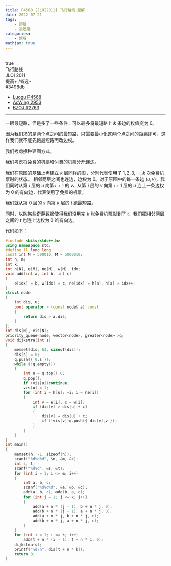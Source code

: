 ```yaml
---
title: P4568 [JLOI2011] 飞行路线 题解
date: 2022-07-21
tags:
	- 题解
	- 最短路
categories:
	- 题解
mathjax: true
---
```

<br>
<!-- more -->
<div id="problem-card-vis">true</div>
<div id="problem-info-name">飞行路线</div>
<div id="problem-info-from">JLOI 2011</div>
<div id="problem-info-difficulty">提高+ /省选-</div>
<div id="problem-info-color">#3498db</div>
<div id="problem-info-submit"><ul><li><a href="https://www.luogu.com.cn/problem/P4568">Luogu P4568</a></li><li><a href="https://www.acwing.com/problem/content/2956/">AcWing 2953</a></li><li><a href="https://darkbzoj.cc/problem/2763">BZOJ #2763</a></li></ul></div>

----

一眼最短路，但是多了一些条件：可以最多将最短路上 $k$ 条边的权值变为 $0$。

因为我们求的是两个点之间的最短路，只需要最小化这两个点之间的距离即可，这样我们就不能先跑最短路再改边权。

我们考虑换种建图方式。

我们考虑将免费的机票和付费的机票分开连边。

我们在原图的基础上再建立 $k$ 层同样的图，分别代表使用了 $1,2,3,\cdots,k$ 次免费机票时的状态。
相邻两层之间也连边，边权为 $0$。对于原图中的每一条边 $(u,v)$，我们同时从第 $i$ 层的 $u$ 向第 $i+1$ 的 $v$、从第 $i$ 层的 $v$ 向第 $i+1$ 层的 $u$ 连上一条边权为 $0$ 的有向边，代表使用了免费的机票。

我们就从第 $0$ 层的 $s$ 向第 $k$ 层的 $t$ 跑最短路。

同时，以防某些奇葩数据使得我们没用完 $k$ 张免费机票就到了 $t$，我们把相邻两层之间的 $t$ 也连上边权为 $0$ 的有向边。

代码如下：

``` cpp
#include <bits/stdc++.h>
using namespace std;
#define ll long long
const int N = 500010, M = 5000010;
int n, m;
int k;
int h[N], e[M], ne[M], w[M], idx;
void add(int a, int b, int c)
{
	e[idx] = b, w[idx] = c, ne[idx] = h[a], h[a] = idx++;
}
struct node
{
	int dis, u;
	bool operator > (const node& a) const
	{
		return dis > a.dis;
	}
};
int dis[N], vis[N];
priority_queue<node, vector<node>, greater<node> >q;
void dijkstra(int s)
{
	memset(dis, 63, sizeof(dis));
	dis[s] = 0;
	q.push({ 0,s });
	while (!q.empty())
	{
		int u = q.top().u;
		q.pop();
		if (vis[u])continue;
		vis[u] = 1;
		for (int i = h[u]; ~i; i = ne[i])
		{
			int v = e[i], c = w[i];
			if (dis[v] > dis[u] + c)
			{
				dis[v] = dis[u] + c;
				if (!vis[v])q.push({ dis[v],v });
			}
		}
	}
}
int main()
{
	memset(h, -1, sizeof(h));
	scanf("%d%d%d", &n, &m, &k);
	int s, t;
	scanf("%d%d", &s, &t);
	for (int i = 1; i <= m; i++)
	{
		int a, b, c;
		scanf("%d%d%d", &a, &b, &c);
		add(a, b, c), add(b, a, c);
		for (int j = 1; j <= k; j++)
		{
			add(a + n * (j - 1), b + n * j, 0);
			add(b + n * (j - 1), a + n * j, 0);
			add(a + n * j, b + n * j, c);
			add(b + n * j, a + n * j, c);
		}
	}
	for (int i = 1; i <= k; i++)
		add(t + n * (i - 1), t + n * i, 0);
	dijkstra(s);
	printf("%d\n", dis[t + n * k]);
	return 0;
}
```

